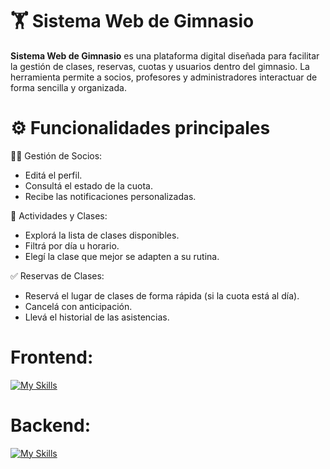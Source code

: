 # 🏋️ Sistema Web de Gimnasio

**Sistema Web de Gimnasio** es una plataforma digital diseñada para facilitar la gestión de clases, reservas, cuotas y usuarios dentro del gimnasio.
La herramienta permite a socios, profesores y administradores interactuar de forma sencilla y organizada.

# ⚙️ Funcionalidades principales

 🧑‍💼 Gestión de Socios:
  - Editá el perfil.
  - Consultá el estado de la cuota.
  - Recibe las notificaciones personalizadas.

 📅 Actividades y Clases:
  - Explorá la lista de clases disponibles.
  - Filtrá por día u horario.
  - Elegí la clase que mejor se adapten a su rutina.

 ✅ Reservas de Clases:
   - Reservá el lugar de clases de forma rápida (si la cuota está al día).
   - Cancelá con anticipación.
   - Llevá el historial de las asistencias.



# **Frontend:**
[![My Skills](https://skillicons.dev/icons?i=html,css,javascript,react,bootsrap)](https://skillicons.dev)

# **Backend:**
[![My Skills](https://skillicons.dev/icons?i=nodejs,sqlite)](https://skillicons.dev)


